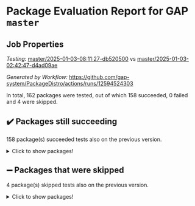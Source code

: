# Package Evaluation Report for GAP `master`

## Job Properties

*Testing:* [master/2025-01-03-08:11:27-db520500](https://github.com/gap-system/PackageDistro/blob/data/reports/master/2025-01-03-08:11:27-db520500) vs [master/2025-01-03-02:42:47-d4ad09ae](https://github.com/gap-system/PackageDistro/blob/data/reports/master/2025-01-03-02:42:47-d4ad09ae)

*Generated by Workflow:* https://github.com/gap-system/PackageDistro/actions/runs/12594524303

In total, 162 packages were tested, out of which 158 succeeded, 0 failed and 4 were skipped.

## :heavy_check_mark: Packages still succeeding

158 package(s) succeeded tests also on the previous version.
<details><summary>Click to show packages!</summary>

- 4ti2interface 2024.11-01 [(success)](https://github.com/gap-system/PackageDistro/actions/runs/12594524303/job/35102340553)
- ace 5.6.2 [(success)](https://github.com/gap-system/PackageDistro/actions/runs/12594524303/job/35102340708)
- aclib 1.3.2 [(success)](https://github.com/gap-system/PackageDistro/actions/runs/12594524303/job/35102340835)
- agt 0.3.1 [(success)](https://github.com/gap-system/PackageDistro/actions/runs/12594524303/job/35102341002)
- alnuth 3.2.1 [(success)](https://github.com/gap-system/PackageDistro/actions/runs/12594524303/job/35102341145)
- anupq 3.3.1 [(success)](https://github.com/gap-system/PackageDistro/actions/runs/12594524303/job/35102341315)
- atlasrep 2.1.9 [(success)](https://github.com/gap-system/PackageDistro/actions/runs/12594524303/job/35102341486)
- autodoc 2023.06.19 [(success)](https://github.com/gap-system/PackageDistro/actions/runs/12594524303/job/35102341634)
- automata 1.16 [(success)](https://github.com/gap-system/PackageDistro/actions/runs/12594524303/job/35102341778)
- automgrp 1.3.2 [(success)](https://github.com/gap-system/PackageDistro/actions/runs/12594524303/job/35102344646)
- autpgrp 1.11 [(success)](https://github.com/gap-system/PackageDistro/actions/runs/12594524303/job/35102344942)
- cap 2025.01-01 [(success)](https://github.com/gap-system/PackageDistro/actions/runs/12594524303/job/35102345233)
- caratinterface 2.3.7 [(success)](https://github.com/gap-system/PackageDistro/actions/runs/12594524303/job/35102346198)
- cddinterface 2024.09.02 [(success)](https://github.com/gap-system/PackageDistro/actions/runs/12594524303/job/35102347389)
- circle 1.6.6 [(success)](https://github.com/gap-system/PackageDistro/actions/runs/12594524303/job/35102347563)
- classicpres 1.22 [(success)](https://github.com/gap-system/PackageDistro/actions/runs/12594524303/job/35102347727)
- cohomolo 1.6.11 [(success)](https://github.com/gap-system/PackageDistro/actions/runs/12594524303/job/35102347916)
- congruence 1.2.7 [(success)](https://github.com/gap-system/PackageDistro/actions/runs/12594524303/job/35102348100)
- corefreesub 0.6 [(success)](https://github.com/gap-system/PackageDistro/actions/runs/12594524303/job/35102348250)
- corelg 1.57 [(success)](https://github.com/gap-system/PackageDistro/actions/runs/12594524303/job/35102348410)
- crime 1.6 [(success)](https://github.com/gap-system/PackageDistro/actions/runs/12594524303/job/35102348550)
- crisp 1.4.6 [(success)](https://github.com/gap-system/PackageDistro/actions/runs/12594524303/job/35102348690)
- crypting 0.10.5 [(success)](https://github.com/gap-system/PackageDistro/actions/runs/12594524303/job/35102348849)
- cryst 4.1.27 [(success)](https://github.com/gap-system/PackageDistro/actions/runs/12594524303/job/35102348987)
- crystcat 1.1.10 [(success)](https://github.com/gap-system/PackageDistro/actions/runs/12594524303/job/35102349121)
- ctbllib 1.3.9 [(success)](https://github.com/gap-system/PackageDistro/actions/runs/12594524303/job/35102349255)
- cubefree 1.20 [(success)](https://github.com/gap-system/PackageDistro/actions/runs/12594524303/job/35102349387)
- curlinterface 2.4.0 [(success)](https://github.com/gap-system/PackageDistro/actions/runs/12594524303/job/35102349547)
- cvec 2.8.3 [(success)](https://github.com/gap-system/PackageDistro/actions/runs/12594524303/job/35102349674)
- datastructures 0.3.1 [(success)](https://github.com/gap-system/PackageDistro/actions/runs/12594524303/job/35102349806)
- deepthought 1.0.8 [(success)](https://github.com/gap-system/PackageDistro/actions/runs/12594524303/job/35102349941)
- design 1.8.2 [(success)](https://github.com/gap-system/PackageDistro/actions/runs/12594524303/job/35102350078)
- difsets 2.3.1 [(success)](https://github.com/gap-system/PackageDistro/actions/runs/12594524303/job/35102350189)
- digraphs 1.9.0 [(success)](https://github.com/gap-system/PackageDistro/actions/runs/12594524303/job/35102350334)
- edim 1.3.8 [(success)](https://github.com/gap-system/PackageDistro/actions/runs/12594524303/job/35102350459)
- example 4.4.0 [(success)](https://github.com/gap-system/PackageDistro/actions/runs/12594524303/job/35102350631)
- examplesforhomalg 2023.10-01 [(success)](https://github.com/gap-system/PackageDistro/actions/runs/12594524303/job/35102350793)
- factint 1.6.3 [(success)](https://github.com/gap-system/PackageDistro/actions/runs/12594524303/job/35102350942)
- ferret 1.0.14 [(success)](https://github.com/gap-system/PackageDistro/actions/runs/12594524303/job/35102351091)
- fga 1.5.0 [(success)](https://github.com/gap-system/PackageDistro/actions/runs/12594524303/job/35102351241)
- fining 1.5.6 [(success)](https://github.com/gap-system/PackageDistro/actions/runs/12594524303/job/35102351425)
- float 1.0.5 [(success)](https://github.com/gap-system/PackageDistro/actions/runs/12594524303/job/35102351573)
- format 1.4.4 [(success)](https://github.com/gap-system/PackageDistro/actions/runs/12594524303/job/35102351685)
- forms 1.2.12 [(success)](https://github.com/gap-system/PackageDistro/actions/runs/12594524303/job/35102351861)
- fplsa 1.2.6 [(success)](https://github.com/gap-system/PackageDistro/actions/runs/12594524303/job/35102352038)
- fr 2.4.13 [(success)](https://github.com/gap-system/PackageDistro/actions/runs/12594524303/job/35102352183)
- francy 2.0.3 [(success)](https://github.com/gap-system/PackageDistro/actions/runs/12594524303/job/35102352341)
- fwtree 1.3 [(success)](https://github.com/gap-system/PackageDistro/actions/runs/12594524303/job/35102352515)
- gapdoc 1.6.7 [(success)](https://github.com/gap-system/PackageDistro/actions/runs/12594524303/job/35102352651)
- gauss 2024.11-01 [(success)](https://github.com/gap-system/PackageDistro/actions/runs/12594524303/job/35102352800)
- gaussforhomalg 2024.08-01 [(success)](https://github.com/gap-system/PackageDistro/actions/runs/12594524303/job/35102352974)
- gbnp 1.1.0 [(success)](https://github.com/gap-system/PackageDistro/actions/runs/12594524303/job/35102353154)
- generalizedmorphismsforcap 2024.09-03 [(success)](https://github.com/gap-system/PackageDistro/actions/runs/12594524303/job/35102353320)
- genss 1.6.9 [(success)](https://github.com/gap-system/PackageDistro/actions/runs/12594524303/job/35102353474)
- gradedmodules 2024.12-01 [(success)](https://github.com/gap-system/PackageDistro/actions/runs/12594524303/job/35102353651)
- gradedringforhomalg 2024.07-01 [(success)](https://github.com/gap-system/PackageDistro/actions/runs/12594524303/job/35102353793)
- grape 4.9.2 [(success)](https://github.com/gap-system/PackageDistro/actions/runs/12594524303/job/35102353923)
- groupoids 1.76 [(success)](https://github.com/gap-system/PackageDistro/actions/runs/12594524303/job/35102354046)
- grpconst 2.6.5 [(success)](https://github.com/gap-system/PackageDistro/actions/runs/12594524303/job/35102354224)
- guarana 0.96.3 [(success)](https://github.com/gap-system/PackageDistro/actions/runs/12594524303/job/35102354362)
- guava 3.19 [(success)](https://github.com/gap-system/PackageDistro/actions/runs/12594524303/job/35102354499)
- hap 1.66 [(success)](https://github.com/gap-system/PackageDistro/actions/runs/12594524303/job/35102354671)
- hapcryst 0.1.15 [(success)](https://github.com/gap-system/PackageDistro/actions/runs/12594524303/job/35102354841)
- hecke 1.5.4 [(success)](https://github.com/gap-system/PackageDistro/actions/runs/12594524303/job/35102355001)
- help 4.0 [(success)](https://github.com/gap-system/PackageDistro/actions/runs/12594524303/job/35102355143)
- homalg 2024.01-01 [(success)](https://github.com/gap-system/PackageDistro/actions/runs/12594524303/job/35102355298)
- homalgtocas 2023.11-01 [(success)](https://github.com/gap-system/PackageDistro/actions/runs/12594524303/job/35102355421)
- idrel 2.48 [(success)](https://github.com/gap-system/PackageDistro/actions/runs/12594524303/job/35102355540)
- images 1.3.3 [(success)](https://github.com/gap-system/PackageDistro/actions/runs/12594524303/job/35102355704)
- intpic 0.4.0 [(success)](https://github.com/gap-system/PackageDistro/actions/runs/12594524303/job/35102355865)
- io 4.9.1 [(success)](https://github.com/gap-system/PackageDistro/actions/runs/12594524303/job/35102356022)
- io_forhomalg 2023.02-04 [(success)](https://github.com/gap-system/PackageDistro/actions/runs/12594524303/job/35102356149)
- irredsol 1.4.4 [(success)](https://github.com/gap-system/PackageDistro/actions/runs/12594524303/job/35102356310)
- json 2.2.2 [(success)](https://github.com/gap-system/PackageDistro/actions/runs/12594524303/job/35102356461)
- jupyterkernel 1.5.1 [(success)](https://github.com/gap-system/PackageDistro/actions/runs/12594524303/job/35102356570)
- jupyterviz 1.5.6 [(success)](https://github.com/gap-system/PackageDistro/actions/runs/12594524303/job/35102356751)
- kan 1.37 [(success)](https://github.com/gap-system/PackageDistro/actions/runs/12594524303/job/35102356891)
- kbmag 1.5.11 [(success)](https://github.com/gap-system/PackageDistro/actions/runs/12594524303/job/35102357033)
- laguna 3.9.7 [(success)](https://github.com/gap-system/PackageDistro/actions/runs/12594524303/job/35102357173)
- liealgdb 2.2.1 [(success)](https://github.com/gap-system/PackageDistro/actions/runs/12594524303/job/35102357335)
- liepring 2.9.1 [(success)](https://github.com/gap-system/PackageDistro/actions/runs/12594524303/job/35102357479)
- liering 2.4.2 [(success)](https://github.com/gap-system/PackageDistro/actions/runs/12594524303/job/35102357601)
- linearalgebraforcap 2024.10-01 [(success)](https://github.com/gap-system/PackageDistro/actions/runs/12594524303/job/35102357758)
- lins 0.9 [(success)](https://github.com/gap-system/PackageDistro/actions/runs/12594524303/job/35102357892)
- localizeringforhomalg 2023.10-01 [(success)](https://github.com/gap-system/PackageDistro/actions/runs/12594524303/job/35102358018)
- loops 3.4.4 [(success)](https://github.com/gap-system/PackageDistro/actions/runs/12594524303/job/35102358158)
- lpres 1.1.1 [(success)](https://github.com/gap-system/PackageDistro/actions/runs/12594524303/job/35102358299)
- majoranaalgebras 1.5.2 [(success)](https://github.com/gap-system/PackageDistro/actions/runs/12594524303/job/35102358462)
- mapclass 1.4.6 [(success)](https://github.com/gap-system/PackageDistro/actions/runs/12594524303/job/35102358634)
- matgrp 0.71 [(success)](https://github.com/gap-system/PackageDistro/actions/runs/12594524303/job/35102358754)
- matricesforhomalg 2024.11-02 [(success)](https://github.com/gap-system/PackageDistro/actions/runs/12594524303/job/35102358895)
- modisom 3.0.0 [(success)](https://github.com/gap-system/PackageDistro/actions/runs/12594524303/job/35102359051)
- modulepresentationsforcap 2024.09-02 [(success)](https://github.com/gap-system/PackageDistro/actions/runs/12594524303/job/35102359213)
- modules 2024.12-01 [(success)](https://github.com/gap-system/PackageDistro/actions/runs/12594524303/job/35102359353)
- monoidalcategories 2025.01-02 [(success)](https://github.com/gap-system/PackageDistro/actions/runs/12594524303/job/35102359491)
- nconvex 2024.12-01 [(success)](https://github.com/gap-system/PackageDistro/actions/runs/12594524303/job/35102359609)
- nilmat 1.4.2 [(success)](https://github.com/gap-system/PackageDistro/actions/runs/12594524303/job/35102359739)
- nock 1.5 [(success)](https://github.com/gap-system/PackageDistro/actions/runs/12594524303/job/35102359859)
- normalizinterface 1.3.7 [(success)](https://github.com/gap-system/PackageDistro/actions/runs/12594524303/job/35102359971)
- nq 2.5.11 [(success)](https://github.com/gap-system/PackageDistro/actions/runs/12594524303/job/35102360099)
- numericalsgps 1.4.0 [(success)](https://github.com/gap-system/PackageDistro/actions/runs/12594524303/job/35102360276)
- openmath 11.5.3 [(success)](https://github.com/gap-system/PackageDistro/actions/runs/12594524303/job/35102360391)
- orb 4.9.2 [(success)](https://github.com/gap-system/PackageDistro/actions/runs/12594524303/job/35102360526)
- packagemanager 1.6 [(success)](https://github.com/gap-system/PackageDistro/actions/runs/12594524303/job/35102360639)
- patternclass 2.4.5 [(success)](https://github.com/gap-system/PackageDistro/actions/runs/12594524303/job/35102360764)
- permut 2.0.5 [(success)](https://github.com/gap-system/PackageDistro/actions/runs/12594524303/job/35102360877)
- polenta 1.3.10 [(success)](https://github.com/gap-system/PackageDistro/actions/runs/12594524303/job/35102361002)
- polymaking 0.8.7 [(success)](https://github.com/gap-system/PackageDistro/actions/runs/12594524303/job/35102361122)
- primgrp 3.4.4 [(success)](https://github.com/gap-system/PackageDistro/actions/runs/12594524303/job/35102361232)
- profiling 2.6.0 [(success)](https://github.com/gap-system/PackageDistro/actions/runs/12594524303/job/35102361392)
- qdistrnd 0.9.5 [(success)](https://github.com/gap-system/PackageDistro/actions/runs/12594524303/job/35102361522)
- qpa 1.35 [(success)](https://github.com/gap-system/PackageDistro/actions/runs/12594524303/job/35102361650)
- quagroup 1.8.4 [(success)](https://github.com/gap-system/PackageDistro/actions/runs/12594524303/job/35102361773)
- radiroot 2.9 [(success)](https://github.com/gap-system/PackageDistro/actions/runs/12594524303/job/35102361950)
- rcwa 4.7.1 [(success)](https://github.com/gap-system/PackageDistro/actions/runs/12594524303/job/35102362103)
- rds 1.8 [(success)](https://github.com/gap-system/PackageDistro/actions/runs/12594524303/job/35102362266)
- recog 1.4.3 [(success)](https://github.com/gap-system/PackageDistro/actions/runs/12594524303/job/35102362422)
- repndecomp 1.3.0 [(success)](https://github.com/gap-system/PackageDistro/actions/runs/12594524303/job/35102362562)
- repsn 3.1.2 [(success)](https://github.com/gap-system/PackageDistro/actions/runs/12594524303/job/35102362750)
- resclasses 4.7.3 [(success)](https://github.com/gap-system/PackageDistro/actions/runs/12594524303/job/35102362905)
- ringsforhomalg 2024.11-02 [(success)](https://github.com/gap-system/PackageDistro/actions/runs/12594524303/job/35102363036)
- sco 2023.08-01 [(success)](https://github.com/gap-system/PackageDistro/actions/runs/12594524303/job/35102363157)
- scscp 2.4.3 [(success)](https://github.com/gap-system/PackageDistro/actions/runs/12594524303/job/35102363291)
- semigroups 5.4.0 [(success)](https://github.com/gap-system/PackageDistro/actions/runs/12594524303/job/35102363439)
- sglppow 2.4 [(success)](https://github.com/gap-system/PackageDistro/actions/runs/12594524303/job/35102363629)
- sgpviz 0.999.6 [(success)](https://github.com/gap-system/PackageDistro/actions/runs/12594524303/job/35102363783)
- simpcomp 2.1.14 [(success)](https://github.com/gap-system/PackageDistro/actions/runs/12594524303/job/35102363886)
- singular 2024.06.03 [(success)](https://github.com/gap-system/PackageDistro/actions/runs/12594524303/job/35102363984)
- sl2reps 1.1 [(success)](https://github.com/gap-system/PackageDistro/actions/runs/12594524303/job/35102364122)
- sla 1.6.2 [(success)](https://github.com/gap-system/PackageDistro/actions/runs/12594524303/job/35102364259)
- smallantimagmas 0.2.12 [(success)](https://github.com/gap-system/PackageDistro/actions/runs/12594524303/job/35102364411)
- smallgrp 1.5.4 [(success)](https://github.com/gap-system/PackageDistro/actions/runs/12594524303/job/35102364552)
- smallsemi 0.7.1 [(success)](https://github.com/gap-system/PackageDistro/actions/runs/12594524303/job/35102364688)
- sonata 2.9.6 [(success)](https://github.com/gap-system/PackageDistro/actions/runs/12594524303/job/35102364823)
- sophus 1.27 [(success)](https://github.com/gap-system/PackageDistro/actions/runs/12594524303/job/35102364955)
- sotgrps 1.3 [(success)](https://github.com/gap-system/PackageDistro/actions/runs/12594524303/job/35102365103)
- spinsym 1.5.2 [(success)](https://github.com/gap-system/PackageDistro/actions/runs/12594524303/job/35102365252)
- standardff 1.0 [(success)](https://github.com/gap-system/PackageDistro/actions/runs/12594524303/job/35102365404)
- symbcompcc 1.3.2 [(success)](https://github.com/gap-system/PackageDistro/actions/runs/12594524303/job/35102365549)
- thelma 1.3 [(success)](https://github.com/gap-system/PackageDistro/actions/runs/12594524303/job/35102365697)
- tomlib 1.2.11 [(success)](https://github.com/gap-system/PackageDistro/actions/runs/12594524303/job/35102365822)
- toolsforhomalg 2024.09-01 [(success)](https://github.com/gap-system/PackageDistro/actions/runs/12594524303/job/35102365978)
- toric 1.9.6 [(success)](https://github.com/gap-system/PackageDistro/actions/runs/12594524303/job/35102366113)
- toricvarieties 2022.07.13 [(success)](https://github.com/gap-system/PackageDistro/actions/runs/12594524303/job/35102366245)
- transgrp 3.6.5 [(success)](https://github.com/gap-system/PackageDistro/actions/runs/12594524303/job/35102366413)
- typeset 1.2.2 [(success)](https://github.com/gap-system/PackageDistro/actions/runs/12594524303/job/35102366796)
- ugaly 4.1.3 [(success)](https://github.com/gap-system/PackageDistro/actions/runs/12594524303/job/35102367282)
- unipot 1.6 [(success)](https://github.com/gap-system/PackageDistro/actions/runs/12594524303/job/35102367499)
- unitlib 4.2.0 [(success)](https://github.com/gap-system/PackageDistro/actions/runs/12594524303/job/35102367702)
- utils 0.85 [(success)](https://github.com/gap-system/PackageDistro/actions/runs/12594524303/job/35102367956)
- uuid 0.7 [(success)](https://github.com/gap-system/PackageDistro/actions/runs/12594524303/job/35102368153)
- walrus 0.9991 [(success)](https://github.com/gap-system/PackageDistro/actions/runs/12594524303/job/35102368308)
- wedderga 4.10.5 [(success)](https://github.com/gap-system/PackageDistro/actions/runs/12594524303/job/35102368481)
- wpe 0.8 [(success)](https://github.com/gap-system/PackageDistro/actions/runs/12594524303/job/35102368648)
- xmod 2.92 [(success)](https://github.com/gap-system/PackageDistro/actions/runs/12594524303/job/35102368784)
- xmodalg 1.23 [(success)](https://github.com/gap-system/PackageDistro/actions/runs/12594524303/job/35102368939)
- yangbaxter 0.10.6 [(success)](https://github.com/gap-system/PackageDistro/actions/runs/12594524303/job/35102369104)
- zeromqinterface 0.16 [(success)](https://github.com/gap-system/PackageDistro/actions/runs/12594524303/job/35102369293)
</details>

## :heavy_minus_sign: Packages that were skipped

4 package(s) skipped tests also on the previous version.
<details><summary>Click to show packages!</summary>

- browse 1.8.21 [(skipped)](https://github.com/gap-system/PackageDistro/actions/runs/12594524303/job/35102177954)
- itc 1.5.1 [(skipped)](https://github.com/gap-system/PackageDistro/actions/runs/12594524303/job/35102177954)
- polycyclic 2.16 [(skipped)](https://github.com/gap-system/PackageDistro/actions/runs/12594524303/job/35102177954)
- xgap 4.32 [(skipped)](https://github.com/gap-system/PackageDistro/actions/runs/12594524303/job/35102177954)
</details>

